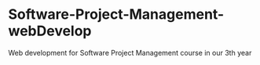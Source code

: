 # Software-Project-Management-webDevelop
Web development for Software Project Management course in our 3th year 
